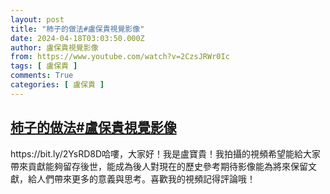 ```yaml
---
layout: post
title: "柿子的做法#盧保貴視覺影像"
date: 2024-04-18T03:03:50.000Z
author: 盧保貴視覺影像
from: https://www.youtube.com/watch?v=2CzsJRWr0Ic
tags: [ 盧保貴 ]
comments: True
categories: [ 盧保貴 ]
---
```

<!--1713409430000-->
[柿子的做法#盧保貴視覺影像](https://www.youtube.com/watch?v=2CzsJRWr0Ic)
------

<div>
https://bit.ly/2YsRD8D哈嘍，大家好！我是盧寶貴！我拍攝的視頻希望能給大家帶來貢獻能夠留存後世，能成為後人對現在的歷史參考期待影像能為將來保留文獻，給人們帶來更多的意義與思考。喜歡我的視頻記得評論哦！
</div>

